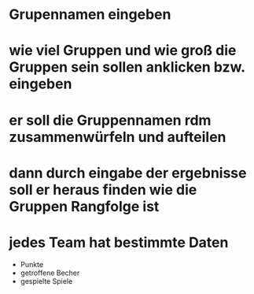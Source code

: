 # Grupennamen eingeben
# wie viel Gruppen und wie groß die Gruppen sein sollen anklicken bzw. eingeben
# er soll die Gruppennamen rdm zusammenwürfeln und aufteilen
# dann durch eingabe der ergebnisse soll er heraus finden wie die Gruppen Rangfolge ist

# jedes Team hat bestimmte Daten
- Punkte
- getroffene Becher
- gespielte Spiele